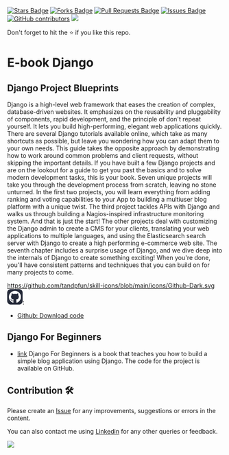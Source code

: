 <a href="https://github.com/drshahizan/learn-django/stargazers"><img src="https://img.shields.io/github/stars/drshahizan/learn-django" alt="Stars Badge"/></a>
<a href="https://github.com/drshahizan/learn-django/network/members"><img src="https://img.shields.io/github/forks/drshahizan/learn-django" alt="Forks Badge"/></a>
<a href="https://github.com/drshahizan/learn-django/pulls"><img src="https://img.shields.io/github/issues-pr/drshahizan/learn-django" alt="Pull Requests Badge"/></a>
<a href="https://github.com/drshahizan/learn-django/issues"><img src="https://img.shields.io/github/issues/drshahizan/learn-django" alt="Issues Badge"/></a>
<a href="https://github.com/drshahizan/learn-django/graphs/contributors"><img alt="GitHub contributors" src="https://img.shields.io/github/contributors/drshahizan/learn-django?color=2b9348"></a>
![](https://visitor-badge.glitch.me/badge?page_id=drshahizan/learn-django)

Don't forget to hit the :star: if you like this repo.

# E-book Django

## Django Project Blueprints

Django is a high-level web framework that eases the creation of complex, database-driven websites. It emphasizes on the reusability and pluggability of components, rapid development, and the principle of don't repeat yourself. It lets you build high-performing, elegant web applications quickly. There are several Django tutorials available online, which take as many shortcuts as possible, but leave you wondering how you can adapt them to your own needs. This guide takes the opposite approach by demonstrating how to work around common problems and client requests, without skipping the important details. If you have built a few Django projects and are on the lookout for a guide to get you past the basics and to solve modern development tasks, this is your book. Seven unique projects will take you through the development process from scratch, leaving no stone unturned. In the first two projects, you will learn everything from adding ranking and voting capabilities to your App to building a multiuser blog platform with a unique twist. The third project tackles APIs with Django and walks us through building a Nagios-inspired infrastructure monitoring system. And that is just the start! The other projects deal with customizing the Django admin to create a CMS for your clients, translating your web applications to multiple languages, and using the Elasticsearch search server with Django to create a high performing e-commerce web site. The seventh chapter includes a surprise usage of Django, and we dive deep into the internals of Django to create something exciting! When you're done, you'll have consistent patterns and techniques that you can build on for many projects to come.

https://github.com/tandpfun/skill-icons/blob/main/icons/Github-Dark.svg
<img src="https://github.com/tandpfun/skill-icons/blob/main/icons/Github-Dark.svg" width="36">: 
- [Github: Download code](https://github.com/packtpublishing/django-projects-blueprints)

## Django For Beginners
- [link](https://github.com/wsvincent/djangoforbeginners)
Django For Beginners is a book that teaches you how to build a simple blog application using Django. The code for the project is available on GitHub.

## Contribution 🛠️
Please create an [Issue](https://github.com/drshahizan/learn-django/issues) for any improvements, suggestions or errors in the content.

You can also contact me using [Linkedin](https://www.linkedin.com/in/drshahizan/) for any other queries or feedback.

![](https://visitor-badge.glitch.me/badge?page_id=drshahizan)

